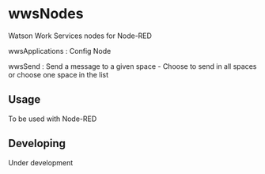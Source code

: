 

# wwsNodes
Watson Work Services nodes for Node-RED

wwsApplications : Config Node

wwsSend : Send a message to a given space - Choose to send in all spaces or choose one space in the list
 
## Usage
To be used with Node-RED

## Developing
Under development

